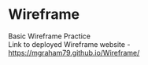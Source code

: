 # Wireframe
Basic Wireframe Practice\
Link to deployed Wireframe website - https://mgraham79.github.io/Wireframe/

